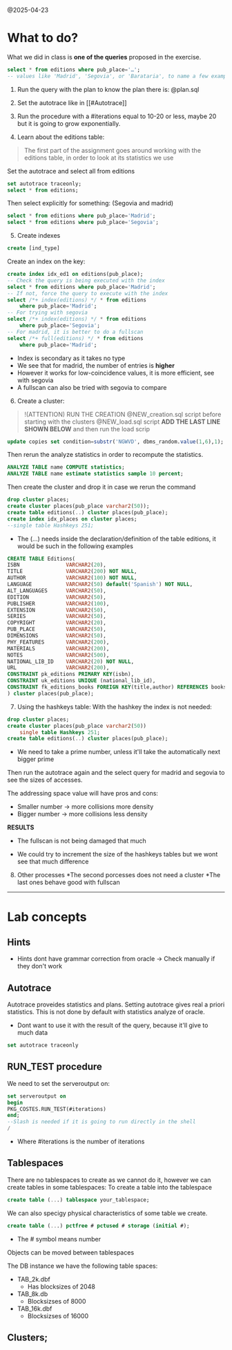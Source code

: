 @2025-04-23

# What to do?
What we did in class is **one of the queries** proposed in the exercise. 
```sql
select * from editions where pub_place='…';
-- values like 'Madrid', 'Segovia', or 'Barataria', to name a few examples
```

1. Run the query with the plan to know the plan there is:
@plan.sql

2. Set the autotrace like in [[#Autotrace]]

3. Run the procedure with a #iterations equal to 10-20 or less, maybe 20 but it is going to grow exponentially. 

4. Learn about the editions table:
> The first part of the assignment goes around working with the editions table, in order to look at its statistics we use

Set the autotrace and select all from editions
```sql
set autotrace traceonly;
select * from editions;
```

Then select explicitly for something: (Segovia and madrid)
```sql
select * from editions where pub_place='Madrid';
select * from editions where pub_place='Segovia';
```

5. Create indexes
```sql
create [ind_type]
```
Create an index on the key:
```sql
create index idx_ed1 on editions(pub_place);
-- Check the query is being executed with the index
select * from editions where pub_place='Madrid';
-- If not, force the query to execute with the index
select /*+ index(editions) */ * from editions
    where pub_place='Madrid';
-- For trying with segovia
select /*+ index(editions) */ * from editions
    where pub_place='Segovia';
-- For madrid, it is better to do a fullscan
select /*+ full(editions) */ * from editions
    where pub_place='Madrid';
```
* Index is secondary as it takes no type
* We see that for madrid, the number of entries is **higher** 
* However it works for low-coincidence values, it is more efficient, see with segovia
* A fullscan can also be tried with segovia to compare


6. Create a cluster:

> !(ATTENTION) RUN THE CREATION
> @NEW_creation.sql script before starting with the clusters
> @NEW_load.sql script **ADD THE LAST LINE SHOWN BELOW** and then run the load scrip

```sql
update copies set condition=substr('NGWVD', dbms_random.value(1,6),1);
```
Then rerun the analyze statistics in order to recompute the statistics.


``` sql 
ANALYZE TABLE name COMPUTE statistics;
ANALYZE TABLE name estimate statistics sample 10 percent;
```

Then create the cluster and drop it in case we rerun the command
```sql
drop cluster places;
create cluster places(pub_place varchar2(50));
create table editions(..) cluster places(pub_place);
create index idx_places on cluster places;
--single table Hashkeys 251;

```

* The (...) needs inside the declaration/definition of the table editions, it would be such in the following examples
```sql
CREATE TABLE Editions(
ISBN               VARCHAR2(20),
TITLE              VARCHAR2(200) NOT NULL,
AUTHOR             VARCHAR2(100) NOT NULL,
LANGUAGE           VARCHAR2(50) default('Spanish') NOT NULL,
ALT_LANGUAGES      VARCHAR2(50),
EDITION            VARCHAR2(50),
PUBLISHER          VARCHAR2(100),
EXTENSION          VARCHAR2(50),
SERIES             VARCHAR2(50),
COPYRIGHT          VARCHAR2(20),
PUB_PLACE          VARCHAR2(50),
DIMENSIONS         VARCHAR2(50),
PHY_FEATURES       VARCHAR2(200),
MATERIALS          VARCHAR2(200),
NOTES              VARCHAR2(500),
NATIONAL_LIB_ID    VARCHAR2(20) NOT NULL,
URL                VARCHAR2(200),
CONSTRAINT pk_editions PRIMARY KEY(isbn),
CONSTRAINT uk_editions UNIQUE (national_lib_id),
CONSTRAINT fk_editions_books FOREIGN KEY(title,author) REFERENCES books(title,author)
) cluster places(pub_place);
```

7. Using the hashkeys table: 
With the hashkey the index is not needed:
```sql
drop cluster places;
create cluster places(pub_place varchar2(50))
    single table Hashkeys 251;
create table editions(..) cluster places(pub_place);

```

* We need to take a prime number, unless it'll take the automatically next bigger prime

Then run the autotrace again and the select query for madrid and segovia to see the sizes of accesses. 

The addressing space value will have pros and cons:
* Smaller number -> more collisions more density
* Bigger number -> more collisions less density

**RESULTS**
* The fullscan is not being damaged that much
+ We could try to increment the size of the hashkeys tables but we wont see that much difference 

8. Other processes
*The second porcesses does not need a cluster
*The last ones behave good with fullscan


***
# Lab concepts

## Hints

* Hints dont have grammar correction from oracle -> Check manually if they don't work

## Autotrace
Autotrace proveides statistics and plans. Setting autotrace gives real a priori statistics. This is not done by default with statistics analyze of oracle. 
* Dont want to use it with the result of the query, because it'll give to much data 
```SQL
set autotrace traceonly
```

## RUN_TEST procedure
We need to set the serveroutput on: 
```sql
set serveroutput on
begin 
PKG_COSTES.RUN_TEST(#iterations)
end;
--Slash is needed if it is going to run directly in the shell
/
```
* Where #iterations is the number of iterations

## Tablespaces
There are no tablespaces to create as we cannot do it, however we can create tables in some tablespaces:
To create a table into the tablespace
```sql
create table (...) tablespace your_tablespace;
```
We can also specigy physical characteristics of some table we create.
```sql
create table (...) pctfree # pctused # storage (initial #);
```
* The # symbol means number 

Objects can be moved between tablespaces


The DB instance we have the following table spaces: 
* TAB_2k.dbf 
    * Has blocksizes of 2048
* TAB_8k.db
    * Blocksizses of 8000
* TAB_16k.dbf
    * Blocksizses of 16000


## Clusters;


